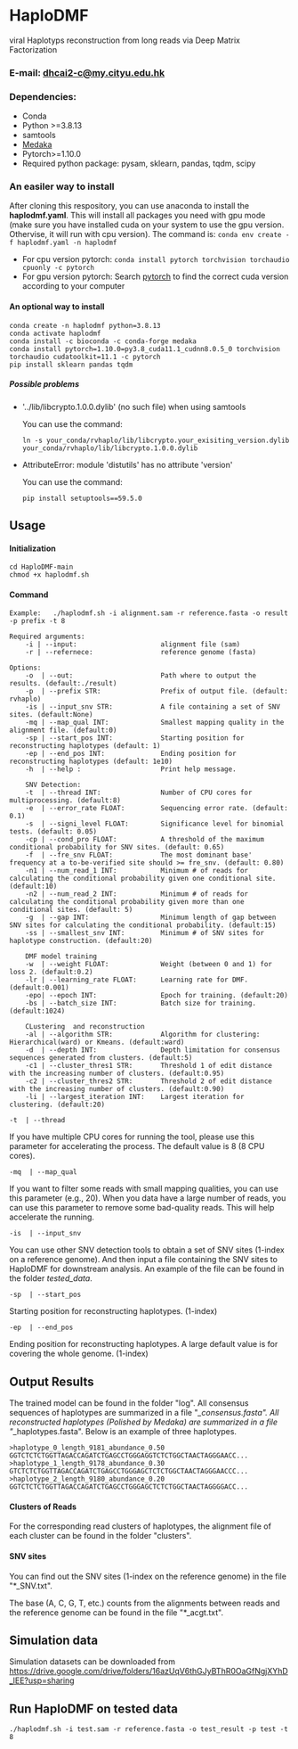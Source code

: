 # HaploDMF
viral Haplotyps reconstruction from long reads via Deep Matrix Factorization


### E-mail: dhcai2-c@my.cityu.edu.hk

### Dependencies:
* Conda
* Python >=3.8.13
* samtools
* [Medaka](https://github.com/nanoporetech/medaka)
* Pytorch>=1.10.0
* Required python package: pysam, sklearn, pandas, tqdm, scipy

### An easiler way to install
After cloning this respository, you can use anaconda to install the **haplodmf.yaml**. This will install all packages you need with gpu mode (make sure you have installed cuda on your system to use the gpu version. Othervise, it will run with cpu version). The command is: `conda env create -f haplodmf.yaml -n haplodmf`

* For cpu version pytorch: `conda install pytorch torchvision torchaudio cpuonly -c pytorch`
* For gpu version pytorch: Search [pytorch](https://pytorch.org/) to find the correct cuda version according to your computer

#### An optional way to install
`conda create -n haplodmf python=3.8.13`<BR/>
`conda activate haplodmf`<BR/>
`conda install -c bioconda -c conda-forge medaka`<BR/>
`conda install pytorch=1.10.0=py3.8_cuda11.1_cudnn8.0.5_0 torchvision torchaudio cudatoolkit=11.1 -c pytorch`<BR/>
`pip install sklearn pandas tqdm`<BR/>


##### Possible problems
* '../lib/libcrypto.1.0.0.dylib' (no such file) when using samtools

  You can use the command:

  `ln -s your_conda/rvhaplo/lib/libcrypto.your_exisiting_version.dylib your_conda/rvhaplo/lib/libcrypto.1.0.0.dylib`

* AttributeError: module 'distutils' has no attribute 'version'

  You can use the command:

  `pip install setuptools==59.5.0`

## Usage
#### Initialization
`cd HaploDMF-main`<BR/>
`chmod +x haplodmf.sh`
#### Command
`Example:   ./haplodmf.sh -i alignment.sam -r reference.fasta -o result -p prefix -t 8`<BR/>

```
Required arguments:
    -i | --input:                     alignment file (sam)
    -r | --refernece:                 reference genome (fasta)

Options:
    -o  | --out:                      Path where to output the results. (default:./result)
    -p  | --prefix STR:               Prefix of output file. (default: rvhaplo)
    -is | --input_snv STR:            A file containing a set of SNV sites. (default:None)
    -mq | --map_qual INT:             Smallest mapping quality in the alignment file. (default:0) 
    -sp | --start_pos INT:            Starting position for reconstructing haplotypes (default: 1)
    -ep | --end_pos INT:              Ending position for reconstructing haplotypes (default: 1e10)
    -h  | --help :                    Print help message.

    SNV Detection:
    -t  | --thread INT:               Number of CPU cores for multiprocessing. (default:8)
    -e  | --error_rate FLOAT:         Sequencing error rate. (default: 0.1)
    -s  | --signi_level FLOAT:        Significance level for binomial tests. (default: 0.05)
    -cp | --cond_pro FLOAT:           A threshold of the maximum conditional probability for SNV sites. (default: 0.65)
    -f  | --fre_snv FLOAT:            The most dominant base' frequency at a to-be-verified site should >= fre_snv. (default: 0.80)
    -n1 | --num_read_1 INT:           Minimum # of reads for calculating the conditional probability given one conditional site. (default:10)
    -n2 | --num_read_2 INT:           Minimum # of reads for calculating the conditional probability given more than one conditional sites. (default: 5)
    -g  | --gap INT:                  Minimum length of gap between SNV sites for calculating the conditional probability. (default:15)
    -ss | --smallest_snv INT:         Minimum # of SNV sites for haplotype construction. (default:20)

    DMF model training
    -w  | --weight FLOAT:             Weight (between 0 and 1) for loss 2. (default:0.2) 
    -lr | --learning_rate FLOAT:      Learning rate for DMF. (default:0.001) 
    -epo| --epoch INT:                Epoch for training. (default:20) 
    -bs | --batch_size INT:           Batch size for training. (default:1024) 

    CLustering  and reconstruction   
    -al | --algorithm STR:            Algorithm for clustering: Hierarchical(ward) or Kmeans. (default:ward) 
    -d  | --depth INT:                Depth limitation for consensus sequences generated from clusters. (default:5) 
    -c1 | --cluster_thres1 STR:       Threshold 1 of edit distance with the increasing number of clusters. (default:0.95) 
    -c2 | --cluster_thres2 STR:       Threshold 2 of edit distance with the increasing number of clusters. (default:0.90) 
    -li | --largest_iteration INT:    Largest iteration for clustering. (default:20) 
```
`-t  | --thread`

If you have multiple CPU cores for running the tool, please use this parameter for accelerating the process. The default value is 8 (8 CPU cores).

`-mq  | --map_qual`

If you want to filter some reads with small mapping qualities, you can use this parameter (e.g., 20). When you data have a large number of reads, you can use this parameter to remove some bad-quality reads. This will help accelerate the running.

`-is  | --input_snv`

You can use other SNV detection tools to obtain a set of SNV sites (1-index on a reference genome). And then input a file containing the SNV sites to HaploDMF for downstream analysis. An example of the file can be found in the folder *tested_data*.


`-sp  | --start_pos`

Starting position for reconstructing haplotypes. (1-index)

`-ep  | --end_pos`

Ending position for reconstructing haplotypes. A large default value is for covering the whole genome. (1-index)




## Output Results
The trained model can be found in the folder "log".
All consensus sequences of haplotypes are summarized in a file "*_consensus.fasta".
All reconstructed haplotypes (Polished by Medaka) are summarized in a file "*_haplotypes.fasta". Below is an example of three haplotypes.
```
>haplotype_0_length_9181_abundance_0.50
GGTCTCTCTGGTTAGACCAGATCTGAGCCTGGGAGGTCTCTGGCTAACTAGGGAACC...
>haplotype_1_length_9178_abundance_0.30
GTCTCTCTGGTTAGACCAGATCTGAGCCTGGGAGCTCTCTGGCTAACTAGGGAACCC...
>haplotype_2_length_9180_abundance_0.20
GGTCTCTCTGGTTAGACCAGATCTGAGCCTGGGAGCTCTCTGGCTAACTAGGGGACC...
```

#### Clusters of Reads
For the corresponding read clusters of haplotypes, the alignment file of each cluster can be found in the folder "clusters".

#### SNV sites
You can find out the SNV sites (1-index on the reference genome) in the file "*_SNV.txt".

The base (A, C, G, T, etc.) counts from the alignments between reads and the reference genome can be found in the file "*_acgt.txt".


## Simulation data
Simulation datasets can be downloaded from https://drive.google.com/drive/folders/16azUqV6thGJyBThR0OaGfNgjXYhD_lEE?usp=sharing

## Run HaploDMF on tested data
`./haplodmf.sh -i test.sam -r reference.fasta -o test_result -p test -t 8`<BR/>


